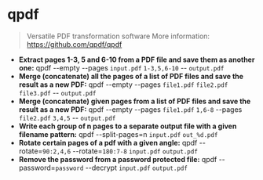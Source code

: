 # qpdf
> Versatile PDF transformation software
> More information: <https://github.com/qpdf/qpdf>
- **Extract pages 1-3, 5 and 6-10 from a PDF file and save them as another one:**
qpdf --empty --pages `input.pdf` `1-3,5,6-10` -- `output.pdf`
- **Merge (concatenate) all the pages of a list of PDF files and save the result as a new PDF:**
qpdf --empty --pages `file1.pdf` `file2.pdf` `file3.pdf` -- `output.pdf`
- **Merge (concatenate) given pages from a list of PDF files and save the result as a new PDF:**
qpdf --empty --pages `file1.pdf` `1,6-8` --pages `file2.pdf` `3,4,5` -- `output.pdf`
- **Write each group of n pages to a separate output file with a given filename pattern:**
qpdf --split-pages=n `input.pdf` `out_%d.pdf`
- **Rotate certain pages of a pdf with a given angle:**
qpdf --rotate=`90:2,4,6` --rotate=`180:7-8` `input.pdf` `output.pdf`
- **Remove the password from a password protected file:**
qpdf --password=`password` --decrypt `input.pdf` `output.pdf`
